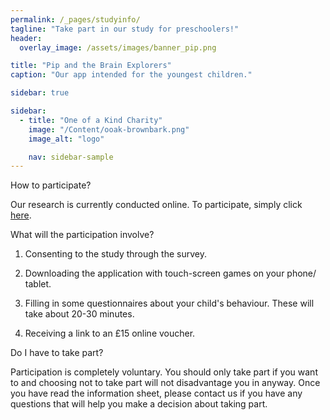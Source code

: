```yaml
---
permalink: /_pages/studyinfo/
tagline: "Take part in our study for preschoolers!"
header:
  overlay_image: /assets/images/banner_pip.png

title: "Pip and the Brain Explorers"
caption: "Our app intended for the youngest children."

sidebar: true

sidebar:
  - title: "One of a Kind Charity"
    image: "/Content/ooak-brownbark.png"
    image_alt: "logo"

    nav: sidebar-sample
---
```


How to participate?

Our research is currently conducted online. To participate, simply click [here](https://cambridge.eu.qualtrics.com/jfe/form/SV_a4w1Jo69lMWWKzP).


What will the participation involve?

1. Consenting to the study through the survey.

2. Downloading the application with touch-screen games on your phone/ tablet. 

3. Filling in some questionnaires about your child's behaviour. These will take about 20-30 minutes. 

4. Receiving a link to an £15 online voucher.


Do I have to take part?

Participation is completely voluntary. You should only take part if you want to and choosing not to take part will not disadvantage you in anyway. Once you have read the information sheet, please contact us if you have any questions that will help you make a decision about taking part.





